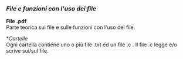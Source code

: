 ### *File e funzioni con l'uso dei file*

**File .pdf**  
Parte teorica sui file e sulle funzioni con l'uso dei file.  

**Cartelle*  
Ogni cartella contiene uno o più file .txt ed un file .c . Il file .c legge e/o scrive sui/sul file.  
